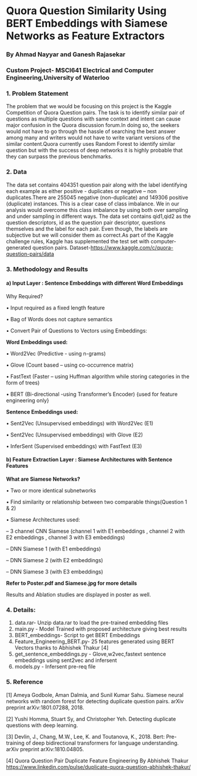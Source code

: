 # Quora Question Similarity Using BERT Embeddings with Siamese Networks as Feature Extractors
### By Ahmad Nayyar and Ganesh Rajasekar
### Custom Project- MSCI641 Electrical and Computer Engineering,University of Waterloo

### 1. Problem Statement

The problem that we would be focusing on this project is the Kaggle Competition of Quora
Question pairs. The task is to identify similar pair of questions as multiple questions with same
context and intent can cause major confusion in the Quora discussion forum.In doing so, the seekers
would not have to go through the hassle of searching the best answer among many and writers
would not have to write variant versions of the similar content.Quora currently uses Random Forest
to identify similar question but with the success of deep networks it is highly probable that they
can surpass the previous benchmarks.

### 2. Data

The data set contains 404351 question pair along with the label identifying each example as either
positive - duplicates or negative – non duplicates.There are 255045 negative (non-duplicate) and
149306 positive (duplicate) instances. This is a clear case of class imbalance. We in our analysis
would overcome this class imbalance by using both over sampling and under sampling in different
ways. The data set contains qid1,qid2 as the question descriptors, id as the question pair descriptor,
questions themselves and the label for each pair. Even though, the labels are subjective but we
will consider them as correct.As part of the Kaggle challenge rules, Kaggle has supplemented the
test set with computer-generated question pairs.
Dataset-https://www.kaggle.com/c/quora-question-pairs/data


### 3. Methodology and Results
#### a) Input Layer : Sentence Embeddings with different Word Embeddings

Why Required?

• Input required as a fixed length feature

• Bag of Words does not capture semantics

• Convert Pair of Questions to Vectors using Embeddings:

**Word Embeddings used:**

• Word2Vec (Predictive - using n-grams)

• Glove (Count based – using co-occurrence matrix)

• FastText (Faster – using Huffman algorithm while storing categories in the form of trees)

• BERT (Bi-directional -using Transformer’s Encoder) {used for feature engineering only}

**Sentence Embeddings used:**

• Sent2Vec (Unsupervised embeddings) with Word2Vec (E1)

• Sent2Vec (Unsupervised embeddings) with Glove (E2)

• InferSent (Supervised embeddings) with FastText (E3)

#### b) Feature Extraction Layer : Siamese Architectures with Sentence Features

**What are Siamese Networks?**

• Two or more identical subnetworks

• Find similarity or relationship between two comparable things(Question 1 & 2)

• Siamese Architectures used:

– 3 channel CNN Siamese (channel 1 with E1 embeddings , channel 2 with E2
embeddings , channel 3 with E3 embeddings)

– DNN Siamese 1 (with E1 embeddings)

– DNN Siamese 2 (with E2 embeddings)

– DNN Siamese 3 (with E3 embeddings)

**Refer to Poster.pdf and Siamese.jpg for more details**

Results and Ablation studies are displayed in poster as well.
### 4. Details:
 1. data.rar- Unzip data.rar to load the pre-trained embedding files
 2. main.py - Model Trained with proposed architecture giving best results
 3. BERT_embeddings- Script to get BERT Embeddings
 4. Feature_Engineering_BERT.py- 25 features generated using BERT Vectors thanks to Abhishek Thakur [4]
 5. get_sentence_embeddings.py - Glove,w2vec,fastext sentence embeddings using sent2vec and infersent
 6. models.py - Infersent pre-req file
 
### 5. Reference
[1] Ameya Godbole, Aman Dalmia, and Sunil Kumar Sahu. Siamese neural networks with
random forest for detecting duplicate question pairs. arXiv preprint arXiv:1801.07288, 2018.

[2] Yushi Homma, Stuart Sy, and Christopher Yeh. Detecting duplicate questions with deep
learning.

[3] Devlin, J., Chang, M.W., Lee, K. and Toutanova, K., 2018. Bert: Pre-training of deep
bidirectional transformers for language understanding. arXiv preprint arXiv:1810.04805.

[4] Quora Question Pair Duplicate Feature Engineering By Abhishek Thakur
https://www.linkedin.com/pulse/duplicate-quora-question-abhishek-thakur/
